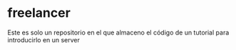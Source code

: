 # freelancer
Este es solo un repositorio en el que almaceno el código de un tutorial para introducirlo en un server
